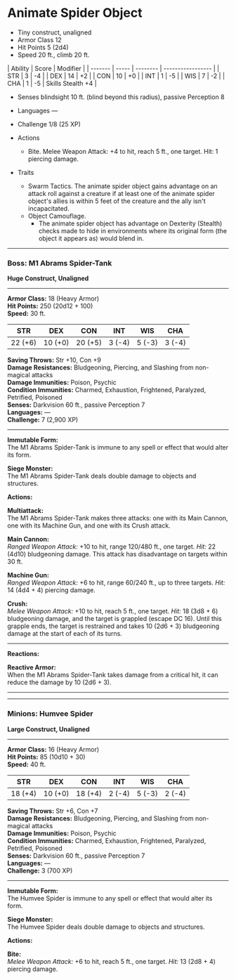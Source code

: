 # Animate Spider Object

- Tiny construct, unaligned
- Armor Class 12
- Hit Points 5 (2d4)
- Speed 20 ft., climb 20 ft.

| Ability | Score | Modifier |
| ------- | ----- | -------- | ----------------- |
| STR     | 3     | -4       |
| DEX     | 14    | +2       |
| CON     | 10    | +0       |
| INT     | 1     | -5       |
| WIS     | 7     | -2       |
| CHA     | 1     | -5       | Skills Stealth +4 |

- Senses blindsight 10 ft. (blind beyond this radius), passive Perception 8
- Languages —
- Challenge 1/8 (25 XP)

- Actions
  - Bite. Melee Weapon Attack: +4 to hit, reach 5 ft., one target. Hit: 1 piercing damage.
- Traits
  - Swarm Tactics. The animate spider object gains advantage on an attack roll against a creature if at least one of the animate spider object's allies is within 5 feet of the creature and the ally isn't incapacitated.
  - Object Camouflage.
    - The animate spider object has advantage on Dexterity (Stealth) checks made to hide in environments where its original form (the object it appears as) would blend in.

---

### **Boss: M1 Abrams Spider-Tank**

**Huge Construct, Unaligned**

---

**Armor Class:** 18 (Heavy Armor)  
**Hit Points:** 250 (20d12 + 100)  
**Speed:** 30 ft.

|   STR   |   DEX   |   CON   |  INT   |  WIS   |  CHA   |
| :-----: | :-----: | :-----: | :----: | :----: | :----: |
| 22 (+6) | 10 (+0) | 20 (+5) | 3 (-4) | 5 (-3) | 3 (-4) |

**Saving Throws:** Str +10, Con +9  
**Damage Resistances:** Bludgeoning, Piercing, and Slashing from non-magical attacks  
**Damage Immunities:** Poison, Psychic  
**Condition Immunities:** Charmed, Exhaustion, Frightened, Paralyzed, Petrified, Poisoned  
**Senses:** Darkvision 60 ft., passive Perception 7  
**Languages:** —  
**Challenge:** 7 (2,900 XP)

---

**Immutable Form:**  
The M1 Abrams Spider-Tank is immune to any spell or effect that would alter its form.

**Siege Monster:**  
The M1 Abrams Spider-Tank deals double damage to objects and structures.

**Actions:**

**Multiattack:**  
The M1 Abrams Spider-Tank makes three attacks: one with its Main Cannon, one with its Machine Gun, and one with its Crush attack.

**Main Cannon:**  
_Ranged Weapon Attack:_ +10 to hit, range 120/480 ft., one target. _Hit:_ 22 (4d10) bludgeoning damage. This attack has disadvantage on targets within 30 ft.

**Machine Gun:**  
_Ranged Weapon Attack:_ +6 to hit, range 60/240 ft., up to three targets. _Hit:_ 14 (4d4 + 4) piercing damage.

**Crush:**  
_Melee Weapon Attack:_ +10 to hit, reach 5 ft., one target. _Hit:_ 18 (3d8 + 6) bludgeoning damage, and the target is grappled (escape DC 16). Until this grapple ends, the target is restrained and takes 10 (2d6 + 3) bludgeoning damage at the start of each of its turns.

---

**Reactions:**

**Reactive Armor:**  
When the M1 Abrams Spider-Tank takes damage from a critical hit, it can reduce the damage by 10 (2d6 + 3).

---

---

### **Minions: Humvee Spider**

**Large Construct, Unaligned**

---

**Armor Class:** 16 (Heavy Armor)  
**Hit Points:** 85 (10d10 + 30)  
**Speed:** 40 ft.

|   STR   |   DEX   |   CON   |  INT   |  WIS   |  CHA   |
| :-----: | :-----: | :-----: | :----: | :----: | :----: |
| 18 (+4) | 10 (+0) | 18 (+4) | 2 (-4) | 5 (-3) | 2 (-4) |

**Saving Throws:** Str +6, Con +7  
**Damage Resistances:** Bludgeoning, Piercing, and Slashing from non-magical attacks  
**Damage Immunities:** Poison, Psychic  
**Condition Immunities:** Charmed, Exhaustion, Frightened, Paralyzed, Petrified, Poisoned  
**Senses:** Darkvision 60 ft., passive Perception 7  
**Languages:** —  
**Challenge:** 3 (700 XP)

---

**Immutable Form:**  
The Humvee Spider is immune to any spell or effect that would alter its form.

**Siege Monster:**  
The Humvee Spider deals double damage to objects and structures.

**Actions:**

**Bite:**  
_Melee Weapon Attack:_ +6 to hit, reach 5 ft., one target. _Hit:_ 13 (2d8 + 4) piercing damage.
